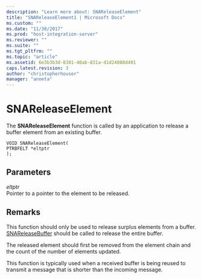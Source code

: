 ```yaml
---
description: "Learn more about: SNAReleaseElement"
title: "SNAReleaseElement1 | Microsoft Docs"
ms.custom: ""
ms.date: "11/30/2017"
ms.prod: "host-integration-server"
ms.reviewer: ""
ms.suite: ""
ms.tgt_pltfrm: ""
ms.topic: "article"
ms.assetid: 6e3b3b3d-8301-40ab-831a-d1d24088d491
caps.latest.revision: 3
author: "christopherhouser"
manager: "anneta"
---
```

# SNAReleaseElement
The **SNAReleaseElement** function is called by an application to release a buffer element from an existing buffer.  
  
```  
VOID SNAReleaseElement(  
PTRBFELT *eltptr   
);  
```  
  
## Parameters  
 *eltptr*  
 Pointer to a pointer to the element to be released.  
  
## Remarks  
 This function should only be used to release surplus elements from a buffer. [SNAReleaseBuffer](../core/snareleasebuffer1.md) should be called to release the entire buffer.  
  
 The released element should first be removed from the element chain and the count of the number of elements updated.  
  
 This function is typically used when a received buffer is being reused to transmit a message that is shorter than the incoming message.
